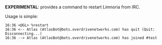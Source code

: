 **EXPERIMENTAL**: provides a command to restart Limnoria from IRC.

Usage is simple:

```plaintext
16:36 <@GL> %restart
16:36 <-- Atlas (AtlasBot@bots.overdrivenetworks.com) has quit (Quit: Disconnecting...)
16:36 --> Atlas (AtlasBot@bots.overdrivenetworks.com) has joined #test
```
